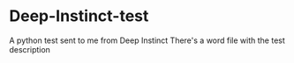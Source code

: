 # Deep-Instinct-test
A python test sent to me from Deep Instinct
There's a word file with the test description
